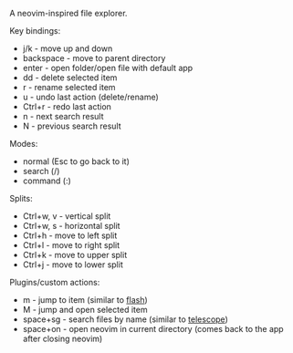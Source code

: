 A neovim-inspired file explorer.

Key bindings:

- j/k - move up and down
- backspace - move to parent directory
- enter - open folder/open file with default app
- dd - delete selected item
- r - rename selected item
- u - undo last action (delete/rename)
- Ctrl+r - redo last action
- n - next search result
- N - previous search result

Modes:

- normal (Esc to go back to it)
- search (/)
- command (:)

Splits:

- Ctrl+w, v - vertical split
- Ctrl+w, s - horizontal split
- Ctrl+h - move to left split
- Ctrl+l - move to right split
- Ctrl+k - move to upper split
- Ctrl+j - move to lower split

Plugins/custom actions:

- m - jump to item (similar to [flash](https://github.com/folke/flash.nvim))
- M - jump and open selected item
- space+sg - search files by name (similar to [telescope](https://github.com/nvim-telescope/telescope.nvim))
- space+on - open neovim in current directory (comes back to the app after closing neovim)
